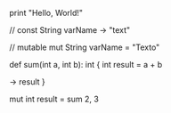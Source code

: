 print "Hello, World!"

// const
String varName -> "text"

// mutable
mut String varName = "Texto"

def sum(int a, int b): int {
  int result = a + b

  -> result
}

mut int result = sum 2, 3
